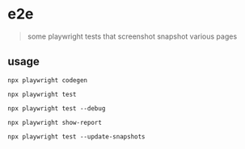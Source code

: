 # e2e

> some playwright tests that screenshot snapshot various pages

## usage

```shell
npx playwright codegen

npx playwright test

npx playwright test --debug

npx playwright show-report

npx playwright test --update-snapshots
```
